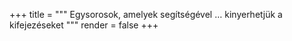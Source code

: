 +++
title = """
Egysorosok, amelyek segítségével …
kinyerhetjük a kifejezéseket
"""
render = false
+++

